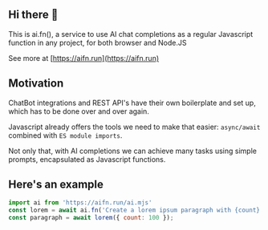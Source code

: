 ## Hi there 👋

This is ai.fn(), a service to use AI chat completions as a regular Javascript function in any project, for both browser and Node.JS

See more at [https://aifn.run](https://aifn.run)

## Motivation

ChatBot integrations and REST API's have their own boilerplate and set up, which has to be done over and over again.

Javascript already offers the tools we need to make that easier: `async/await` combined with `ES module imports`.

Not only that, with AI completions we can achieve many tasks using simple prompts, encapsulated as Javascript functions.

## Here's an example

```js
import ai from 'https://aifn.run/ai.mjs'
const lorem = await ai.fn('Create a lorem ipsum paragraph with {count} words');
const paragraph = await lorem({ count: 100 });
```

